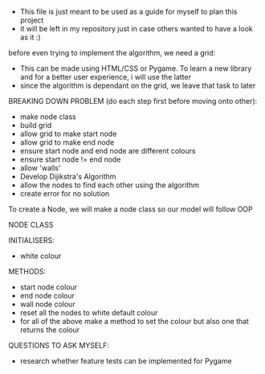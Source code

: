 - This file is just meant to be used as a guide for myself to plan this project
- it will be left in my repository just in case others wanted to have a look as it :)

before even trying to implement the algorithm, we need a grid:
- This can be made using HTML/CSS or Pygame. To learn a new library and for a better user experience, i will use the latter
- since the algorithm is dependant on the grid, we leave that task to later



BREAKING DOWN PROBLEM (do each step first before moving onto other):
- make node class
- build grid
- allow grid to make start node
- allow grid to make end node 
- ensure start node and end node are different colours
- ensure start node != end node
- allow 'walls'
- Develop Dijikstra's Algorithm
- allow the nodes to find each other using the algorithm
- create error for no solution




To create a Node, we will make a node class so our model will follow OOP

NODE CLASS

INITIALISERS:
- white colour



METHODS:
- start node colour
- end node colour
- wall node colour
- reset all the nodes to white default colour
- for all of the above make a method to set the colour but also one that returns the colour


QUESTIONS TO ASK MYSELF:
- research whether feature tests can be implemented for Pygame







